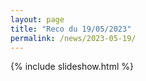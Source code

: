 ```yaml
---
layout: page
title: "Reco du 19/05/2023"
permalink: /news/2023-05-19/
---
```

{% include slideshow.html %}